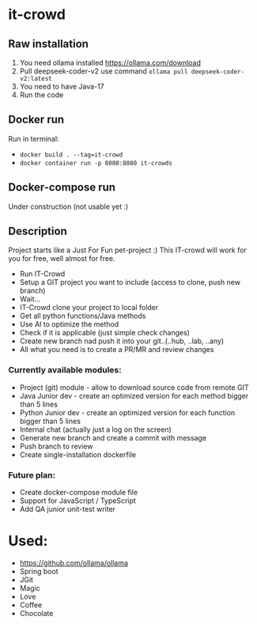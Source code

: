 # it-crowd

## Raw installation
1. You need ollama installed https://ollama.com/download
2. Pull deepseek-coder-v2 use command `ollama pull deepseek-coder-v2:latest`
3. You need to have Java-17
4. Run the code

## Docker run
Run in terminal:
* `docker build . --tag=it-crowd`
* `docker container run -p 8080:8080 it-crowds`

## Docker-compose run
Under construction (not usable yet :)

## Description
Project starts like a Just For Fun pet-project :) This IT-crowd will work for you for free, well almost for free.

* Run IT-Crowd
* Setup a GIT project you want to include (access to clone, push new branch)
* Wait...
* IT-Crowd clone your project to local folder
* Get all python functions/Java methods
* Use AI to optimize the method
* Check if it is applicable (just simple check changes)
* Create new branch nad push it into your git..(..hub, ..lab, ..any)
* All what you need is to create a PR/MR and review changes

### Currently available modules:
* Project (git) module - allow to download source code from remote GIT
* Java Junior dev - create an optimized version for each method bigger than 5 lines
* Python Junior dev - create an optimized version for each function bigger than 5 lines
* Internal chat (actually just a log on the screen)
* Generate new branch and create a commit with message
* Push branch to review
* Create single-installation dockerfile

### Future plan:
* Create docker-compose module file
* Support for JavaScript / TypeScript
* Add QA junior unit-test writer

# Used:
* https://github.com/ollama/ollama
* Spring boot
* JGit
* Magic
* Love
* Coffee
* Chocolate

